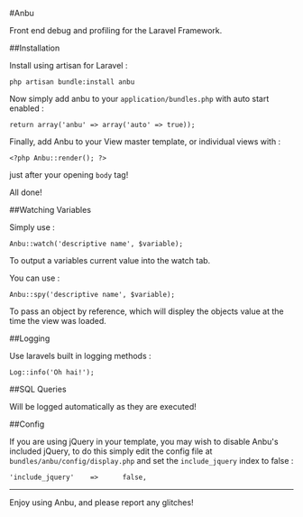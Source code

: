#Anbu

Front end debug and profiling for the Laravel Framework.

##Installation

Install using artisan for Laravel :

	php artisan bundle:install anbu

Now simply add anbu to your `application/bundles.php` with auto start enabled :

	return array('anbu' => array('auto' => true));

Finally, add Anbu to your View master template, or individual views with :

	<?php Anbu::render(); ?>

just after your opening `body` tag!

All done!

##Watching Variables

Simply use :

	Anbu::watch('descriptive name', $variable);

To output a variables current value into the watch tab.

You can use :

	Anbu::spy('descriptive name', $variable);

To pass an object by reference, which will displey the objects value at the time the view was loaded.

##Logging

Use laravels built in logging methods :

	Log::info('Oh hai!');

##SQL Queries

Will be logged automatically as they are executed!

##Config

If you are using jQuery in your template, you may wish to disable Anbu's included jQuery, to do this simply edit the config file at `bundles/anbu/config/display.php` and set the `include_jquery` index to false :

	'include_jquery' 	=>		false,


---

Enjoy using Anbu, and please report any glitches!
